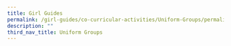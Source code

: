 ```yaml
---
title: Girl Guides
permalink: /girl-guides/co-curricular-activities/Uniform-Groups/permalink
description: ""
third_nav_title: Uniform Groups
---
```

